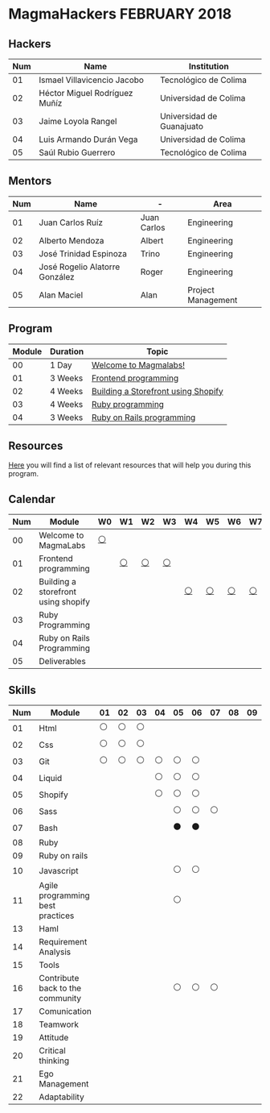 # MagmaHackers FEBRUARY 2018

## Hackers

 Num | Name | Institution
----- | ---- | ----
01 | Ismael Villavicencio Jacobo | Tecnológico de Colima
02 | Héctor Miguel Rodríguez Muñíz | Universidad de Colima
03 | Jaime Loyola Rangel | Universidad de Guanajuato
04 | Luis Armando Durán Vega | Universidad de Colima
05 | Saúl Rubio Guerrero | Tecnológico de Colima

## Mentors
 Num | Name | -  | Area 
----- | ---- | ---- | ---- 
01 | Juan Carlos Ruíz | Juan Carlos | Engineering
02 | Alberto Mendoza | Albert | Engineering
03 | José Trinidad Espinoza | Trino | Engineering
04 | José Rogelio Alatorre González | Roger | Engineering
05 | Alan Maciel | Alan | Project Management

## Program

Module | Duration | Topic
----- | ---- | ----
00 | 1 Day | [Welcome to Magmalabs!](https://github.com/magma-labs/MagmaHackers/tree/master/module-00)
01 | 3 Weeks | [Frontend programming](https://github.com/magma-labs/MagmaHackers/blob/master/module-01)
02 | 4 Weeks | [Building a Storefront using Shopify](https://github.com/magma-labs/MagmaHackers/tree/master/module-02)
03 | 4 Weeks | [Ruby programming](https://github.com/magma-labs/MagmaHackers/tree/master/module-03)
04 | 3 Weeks | [Ruby on Rails programming](https://github.com/magma-labs/MagmaHackers/tree/master/module-03)

## Resources

[Here](https://github.com/magma-labs/MagmaHackers/blob/master/resources.md) you will find a list of relevant resources that will help you during this program.

## Calendar
     
Num | Module | W0 | W1 | W2 | W3 | W4 | W5 | W6 | W7 | W8 | W9 | W10 | W11 | W12 | W13 | W14 | W15 | W16
----- | ---- | ---- | ---- | ---- | ---- | ---- | ---- | ---- | ---- | ---- | ---- | ---- | ---- | ---- | ---- | ---- | ---- | ----
00 | Welcome to MagmaLabs  | [:white_circle:](https://github.com/magma-labs/MagmaHackers/tree/master/module-00)| |  | | |  |  | | |  |  | | |  |  | | 
01 | Frontend programming | | [:white_circle:](https://github.com/magma-labs/MagmaHackers/tree/master/module-01/week-01) | [:white_circle:](https://github.com/magma-labs/MagmaHackers/blob/master/module-01/week-02) | [:white_circle:](https://github.com/magma-labs/MagmaHackers/tree/master/module-01/week-03) | |  |  | | |  |  | | |  | | | |
02 | Building a storefront using shopify | | | |  | [:white_circle:](https://github.com/magma-labs/MagmaHackers/tree/master/module-02/week-01) | [:white_circle:](https://github.com/magma-labs/MagmaHackers/tree/master/module-02/week-02) | [:white_circle:](https://github.com/magma-labs/MagmaHackers/tree/master/module-02/week-03)  | [:white_circle:](https://github.com/magma-labs/MagmaHackers/tree/master/module-02/week-04) | |  |  | | |  |  | | 
03 | Ruby Programming |  |  | | |  |  | | | [:white_circle:](https://github.com/magma-labs/MagmaHackers/tree/master/module-03) | [:white_circle:](https://github.com/magma-labs/MagmaHackers/tree/master/module-03)  | [:white_circle:](https://github.com/magma-labs/MagmaHackers/tree/master/module-03) | [:large_blue_circle:](https://github.com/magma-labs/MagmaHackers/tree/master/module-03) |  |  | | |
04 | Ruby on Rails Programming |  |  | | |  |  | | |  ||  | | [:white_circle:]() | [:white_circle:]() |[:white_circle:]() | |
05 | Deliverables |  |  | | |  |  | | |  ||  | | [Ruby](https://github.com/magma-labs/MagmaHackers/blob/master/topics/ruby-intro.md) |  | [RoR](https://github.com/magma-labs/MagmaHackers/blob/master/topics/ruby-on-rails.md) 


## Skills

Num | Module | 01 | 02 | 03 | 04 | 05 | 06 | 07 | 08 | 09 | 10 | 11 | 12 | 13 | 14 | 15 | 16
----- | ---- | ---- | ---- | ---- | ---- | ---- | ---- | ---- | ---- | ---- | ---- | ---- | ---- | ---- | ---- | ---- | ----
01 | Html | :white_circle:| :white_circle: |:white_circle: | |  |  | | |  |  | | |  |  | | 
02 | Css | :white_circle: | :white_circle: | :white_circle:| |  |  | | |  |  | | |  | | | |
03 | Git | :white_circle:| :white_circle:| :white_circle: | :white_circle: | :white_circle: | :white_circle:  | | |  |  | | |  |  | | 
04 | Liquid |  | | |  :white_circle: | :white_circle:  |  :white_circle: | |  |  | | |  |  | | 
05 | Shopify |  |  | | :white_circle: | :white_circle: | :white_circle: | | |  |  | | |  |  | | 
06 | Sass |  |  || | :white_circle: | :white_circle: | :white_circle: | |  |  | | |  | | | |
07 | Bash | | |  | | :black_circle: | :black_circle:  | | |  |  | | |  |  | | 
08 | Ruby|  | | |  |  | | |  |  | | |  |  | | 
09 | Ruby on rails |  | | |  |  | | |  |  | | |  |  | | 
10 | Javascript |  | | |  | :white_circle: | :white_circle: | |  |  | | |  |  | | 
11 | Agile programming best practices |  | | |  | :white_circle: | | |  |  | | |  |  | | 
13 | Haml |  | | |  |  | | |  |  | | |  |  | | 
14 | Requirement Analysis |  | | |  |  | | |  |  | | |  |  | | 
15 | Tools |  | | |  |  | | |  |  | | |  |  | | 
16 | Contribute back to the community |  | | |  | :white_circle: |  :white_circle:|  :white_circle:|  |  | | |  |  | | 
17 | Comunication |  | | |  |  | | |  |  | | |  |  | | 
18 | Teamwork |  | | |  |  | | |  |  | | |  |  | | 
19 | Attitude |  | | |  |  | | |  |  | | |  |  | | 
20 | Critical thinking |  | | |  |  | | |  |  | | |  |  | | 
21 | Ego Management |  | | |  |  | | |  |  | | |  |  | | 
22 | Adaptability |  | | |  |  | | |  |  | | |  |  | | 

